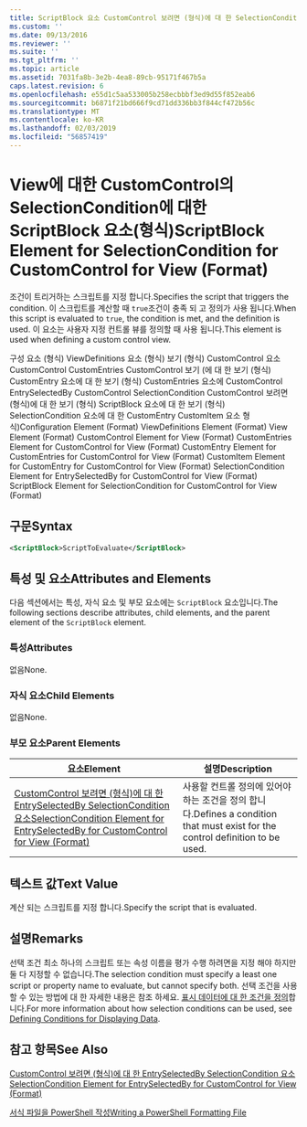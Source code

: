 ```yaml
---
title: ScriptBlock 요소 CustomControl 보려면 (형식)에 대 한 SelectionCondition | Microsoft Docs
ms.custom: ''
ms.date: 09/13/2016
ms.reviewer: ''
ms.suite: ''
ms.tgt_pltfrm: ''
ms.topic: article
ms.assetid: 7031fa8b-3e2b-4ea8-89cb-95171f467b5a
caps.latest.revision: 6
ms.openlocfilehash: e55d1c5aa533005b258ecbbbf3ed9d55f852eab6
ms.sourcegitcommit: b6871f21bd666f9cd71dd336bb3f844cf472b56c
ms.translationtype: MT
ms.contentlocale: ko-KR
ms.lasthandoff: 02/03/2019
ms.locfileid: "56857419"
---
```

# <a name="scriptblock-element-for-selectioncondition-for-customcontrol-for-view-format"></a><span data-ttu-id="fe59c-102">View에 대한 CustomControl의 SelectionCondition에 대한 ScriptBlock 요소(형식)</span><span class="sxs-lookup"><span data-stu-id="fe59c-102">ScriptBlock Element for SelectionCondition for CustomControl for View (Format)</span></span>

<span data-ttu-id="fe59c-103">조건이 트리거하는 스크립트를 지정 합니다.</span><span class="sxs-lookup"><span data-stu-id="fe59c-103">Specifies the script that triggers the condition.</span></span> <span data-ttu-id="fe59c-104">이 스크립트를 계산할 때 `true`조건이 충족 되 고 정의가 사용 됩니다.</span><span class="sxs-lookup"><span data-stu-id="fe59c-104">When this script is evaluated to `true`, the condition is met, and the definition is used.</span></span> <span data-ttu-id="fe59c-105">이 요소는 사용자 지정 컨트롤 뷰를 정의할 때 사용 됩니다.</span><span class="sxs-lookup"><span data-stu-id="fe59c-105">This element is used when defining a custom control view.</span></span>

<span data-ttu-id="fe59c-106">구성 요소 (형식) ViewDefinitions 요소 (형식) 보기 (형식) CustomControl 요소 CustomControl CustomEntries CustomControl 보기 (에 대 한 보기 (형식) CustomEntry 요소에 대 한 보기 (형식) CustomEntries 요소에 CustomControl EntrySelectedBy CustomControl SelectionCondition CustomControl 보려면 (형식)에 대 한 보기 (형식) ScriptBlock 요소에 대 한 보기 (형식) SelectionCondition 요소에 대 한 CustomEntry CustomItem 요소 형식)</span><span class="sxs-lookup"><span data-stu-id="fe59c-106">Configuration Element (Format) ViewDefinitions Element (Format) View Element (Format) CustomControl Element for View (Format) CustomEntries Element for CustomControl for View (Format) CustomEntry Element for CustomEntries for CustomControl for View (Format) CustomItem Element for CustomEntry for CustomControl for View (Format) SelectionCondition Element for EntrySelectedBy for CustomControl for View (Format) ScriptBlock Element for SelectionCondition for CustomControl for View (Format)</span></span>

## <a name="syntax"></a><span data-ttu-id="fe59c-107">구문</span><span class="sxs-lookup"><span data-stu-id="fe59c-107">Syntax</span></span>

```xml
<ScriptBlock>ScriptToEvaluate</ScriptBlock>
```

## <a name="attributes-and-elements"></a><span data-ttu-id="fe59c-108">특성 및 요소</span><span class="sxs-lookup"><span data-stu-id="fe59c-108">Attributes and Elements</span></span>

<span data-ttu-id="fe59c-109">다음 섹션에서는 특성, 자식 요소 및 부모 요소에는 `ScriptBlock` 요소입니다.</span><span class="sxs-lookup"><span data-stu-id="fe59c-109">The following sections describe attributes, child elements, and the parent element of the `ScriptBlock` element.</span></span>

### <a name="attributes"></a><span data-ttu-id="fe59c-110">특성</span><span class="sxs-lookup"><span data-stu-id="fe59c-110">Attributes</span></span>

<span data-ttu-id="fe59c-111">없음</span><span class="sxs-lookup"><span data-stu-id="fe59c-111">None.</span></span>

### <a name="child-elements"></a><span data-ttu-id="fe59c-112">자식 요소</span><span class="sxs-lookup"><span data-stu-id="fe59c-112">Child Elements</span></span>

<span data-ttu-id="fe59c-113">없음</span><span class="sxs-lookup"><span data-stu-id="fe59c-113">None.</span></span>

### <a name="parent-elements"></a><span data-ttu-id="fe59c-114">부모 요소</span><span class="sxs-lookup"><span data-stu-id="fe59c-114">Parent Elements</span></span>

|<span data-ttu-id="fe59c-115">요소</span><span class="sxs-lookup"><span data-stu-id="fe59c-115">Element</span></span>|<span data-ttu-id="fe59c-116">설명</span><span class="sxs-lookup"><span data-stu-id="fe59c-116">Description</span></span>|
|-------------|-----------------|
|[<span data-ttu-id="fe59c-117">CustomControl 보려면 (형식)에 대 한 EntrySelectedBy SelectionCondition 요소</span><span class="sxs-lookup"><span data-stu-id="fe59c-117">SelectionCondition Element for EntrySelectedBy for CustomControl for View (Format)</span></span>](./selectioncondition-element-for-entryselectedby-for-customcontrol-format.md)|<span data-ttu-id="fe59c-118">사용할 컨트롤 정의에 있어야 하는 조건을 정의 합니다.</span><span class="sxs-lookup"><span data-stu-id="fe59c-118">Defines a condition that must exist for the control definition to be used.</span></span>|

## <a name="text-value"></a><span data-ttu-id="fe59c-119">텍스트 값</span><span class="sxs-lookup"><span data-stu-id="fe59c-119">Text Value</span></span>

<span data-ttu-id="fe59c-120">계산 되는 스크립트를 지정 합니다.</span><span class="sxs-lookup"><span data-stu-id="fe59c-120">Specify the script that is evaluated.</span></span>

## <a name="remarks"></a><span data-ttu-id="fe59c-121">설명</span><span class="sxs-lookup"><span data-stu-id="fe59c-121">Remarks</span></span>

<span data-ttu-id="fe59c-122">선택 조건 최소 하나의 스크립트 또는 속성 이름을 평가 수행 하려면을 지정 해야 하지만 둘 다 지정할 수 없습니다.</span><span class="sxs-lookup"><span data-stu-id="fe59c-122">The selection condition must specify a least one script or property name to evaluate, but cannot specify both.</span></span> <span data-ttu-id="fe59c-123">선택 조건을 사용할 수 있는 방법에 대 한 자세한 내용은 참조 하세요. [표시 데이터에 대 한 조건을 정의](./defining-conditions-for-displaying-data.md)합니다.</span><span class="sxs-lookup"><span data-stu-id="fe59c-123">For more information about how selection conditions can be used, see [Defining Conditions for Displaying Data](./defining-conditions-for-displaying-data.md).</span></span>

## <a name="see-also"></a><span data-ttu-id="fe59c-124">참고 항목</span><span class="sxs-lookup"><span data-stu-id="fe59c-124">See Also</span></span>

[<span data-ttu-id="fe59c-125">CustomControl 보려면 (형식)에 대 한 EntrySelectedBy SelectionCondition 요소</span><span class="sxs-lookup"><span data-stu-id="fe59c-125">SelectionCondition Element for EntrySelectedBy for CustomControl for View (Format)</span></span>](./selectioncondition-element-for-entryselectedby-for-customcontrol-format.md)

[<span data-ttu-id="fe59c-126">서식 파일을 PowerShell 작성</span><span class="sxs-lookup"><span data-stu-id="fe59c-126">Writing a PowerShell Formatting File</span></span>](./writing-a-powershell-formatting-file.md)
